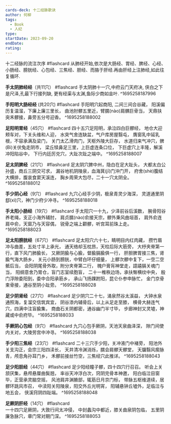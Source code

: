 ```yaml
---
cards-deck: 十二经脉歌诀
author: 何柳
tags:
  - Book
  - 人纪
type: 
startDate: 2023-09-20
endDate: 
rating: 
---
```





十二经脉的流注次序 #flashcard 
从肺经开始,依次是大肠经、胃经、脾经、心经、小肠经、膀胱经、心包经、三焦经、胆经、而胳于肝经.再由肝经上注肺经,如此往复循环.


**手太阴肺经经**（共11穴） #flashcard 
手太阴肺十一穴,中府云门天府决,
侠白之下是尺泽,孔最下行接列缺,
更有经渠与太渊,鱼际少商如韭叶.
^1695258187996


**手阳明大肠经经** (共20穴) #flashcard
手阳明穴起商阳, 二间三间合谷藏，
阳溪偏历复温溜，下廉上廉三里长，
曲池肘髎五里近，臂臑(nào)肩髃巨骨当，
天鼎扶突禾髎接，鼻旁五分号迎香。
^1695258188002

**足阳明胃经**（45穴） #flashcard
四十五穴足阳明，承泣四白巨髎经，
地仓大迎颊车对，下关头维和人迎，
水突气舍连缺盆，气户库房屋翳屯，
膺窗乳中延乳根，不容承满及梁门，
关门太乙滑肉门，天枢外陵大巨存，
水道归来气冲穴，髀(Bì)关伏兔走阴市，
梁丘犊鼻足三里，上巨虚连条口位，
下巨虚穴上丰隆，解溪冲阳陷谷中，
下行内廷厉兑穴，大趾次趾之端中。
^1695258188007



**足太阴脾经**（21穴） #flashcard
足太阴穴脾中州，隐白在足大趾头，
大都太白公孙盛，商丘三阴交可求，
漏谷地机阴陵泉，血海萁(jī)门沖门开，
府舍(shè)腹结大横排，腹哀食窦天溪连，
胸乡周荣大包尽，二十一穴太阴全。
^1695258188012



**手少阴心经**（9穴） #flashcard 
九穴心经手少阴，极泉青灵少海深，
灵道通里阴郄(xì)穴，神门少府少冲寻。
^1695258188018


**手太阳小肠经**（19穴） #flashcard 
手太阳穴一十九，少泽前谷后溪数，
腕骨阳谷养老绳，支正小海外辅肘，
肩贞臑(nào)俞接天宗，髎外秉风曲垣首，
肩外俞连肩中俞，天窗乃与天容偶，
锐骨之端上颧髎，听宫耳前珠上走。
^1695258188023


**足太阳膀胱经**（67穴） #flashcard 
足太阳穴六十七，睛明目内红肉藏，
攒竹眉冲与曲差，五处寸半上承光，
通天络却玉枕昂，天柱后际大筋旁，
大杼夹脊第一行，直下风门肺腧长，
又厥阴腧与心腧，督腧膈腧俱一行，
肝胆脾胃接三焦，肾腧气海大肠乡，
关元小肠到膀胱，中臂白环仔细量，
上髎次髎中复下，一空二空骶后当，
会阳阴尾骨外取，附分夹脊第二行，
魄户膏肓神堂走，譩譆膈关魂门当，
阳纲意舍乃胃仓，盲门志室续胞盲，
二十一椎秩边场，承扶臀横纹中央，
殷门浮隙委阳到，委中合阳承筋乡，
承山飞扬踝跗阳，昆仑仆参申脉忙，
金门京骨束骨接，通谷至阴小趾旁。
^1695258188028


**足少阴肾经**（27穴） #flashcard 
足少阴穴二十七，涌泉然谷太溪益，
大钟水泉通照海，复溜交信筑宾宜，
阴谷漆内辅骨后，以上从足走至膝，
横骨大赫连气穴，四满中注盲腧集，
商曲石关阴都密，通谷幽门半寸毕，
步廊神封又灵墟，神藏或中俞府毕。
^1695258188033



**手厥阴心包经**（9穴） #flashcard 
九穴心包手厥阴，天池天泉曲泽深，
隙门间使内关对，大陵劳宫中冲寻。
^1695258188038



**手少阳三焦经**（23穴） #flashcard 
二十三穴手少阳，关冲液门中褚旁，
阳池外关支沟正，会宗三阳四渎长，
天井清冷渊消烁，臑会肩髎天髎堂，
天牖翳风瘈脉青，颅息角孙耳门乡，
禾髎前接丝竹空，三焦经穴此推详。
^1695258188043


**足少阳胆经**（44穴） #flashcard 
足少阳经瞳子髎，四十四穴行召召。
听会上关颔厌集，悬颅悬厘曲鬓翘，
率谷天冲浮白次，窍阴完骨本神邀，
阳白临泣目窗毕，正营承灵脑空摇，
风池肩井渊腋部，辄筋日月京门标，
带脉五枢维道续，居髎环跳风市召，
中渎阳关阳陵泉，阳交外丘光明宵，
阳辅悬钟丘墟外，足临泣与地五会，
侠溪窍阴四趾端。
^1695258188048


**足厥阴肝经**（14穴） #flashcard  
一十四穴足厥阴，大敦行间太冲侵，
中封蠡沟中都近，膝关曲泉阴包临，
五里阴廉急脉穴，章门常对期门深。
^1695258188053

















